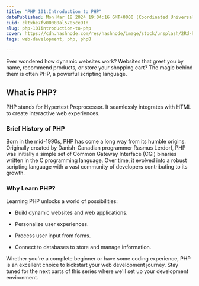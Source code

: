 ```yaml
---
title: "PHP 101:Introduction to PHP"
datePublished: Mon Mar 18 2024 19:04:16 GMT+0000 (Coordinated Universal Time)
cuid: cltxbe7fv00080al5705ce91n
slug: php-101introduction-to-php
cover: https://cdn.hashnode.com/res/hashnode/image/stock/unsplash/2Rd-hwT2xQ0/upload/9fc428f63ffba7093e34cfc9ca9994e1.jpeg
tags: web-development, php, php8

---
```


Ever wondered how dynamic websites work? Websites that greet you by name, recommend products, or store your shopping cart? The magic behind them is often PHP, a powerful scripting language.

## What is PHP?

PHP stands for Hypertext Preprocessor. It seamlessly integrates with HTML to create interactive web experiences.

### **Brief History of PHP**

Born in the mid-1990s, PHP has come a long way from its humble origins. Originally created by Danish-Canadian programmer Rasmus Lerdorf, PHP was initially a simple set of Common Gateway Interface (CGI) binaries written in the C programming language. Over time, it evolved into a robust scripting language with a vast community of developers contributing to its growth.

### **Why Learn PHP?**

Learning PHP unlocks a world of possibilities:

* Build dynamic websites and web applications.
    
* Personalize user experiences.
    
* Process user input from forms.
    
* Connect to databases to store and manage information.
    

Whether you're a complete beginner or have some coding experience, PHP is an excellent choice to kickstart your web development journey. Stay tuned for the next parts of this series where we'll set up your development environment.